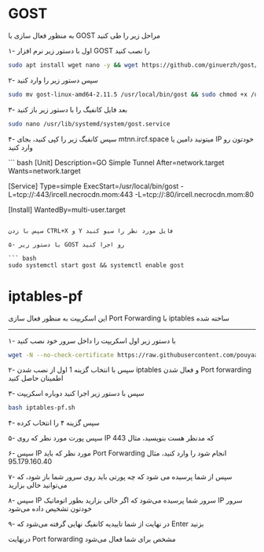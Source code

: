 # GOST

به منظور فعال سازی با GOST مراحل زیر را طی کنید

۱- اول با دستور زیر نرم افزار GOST را نصب کنید

``` bash
sudo apt install wget nano -y && wget https://github.com/ginuerzh/gost/releases/download/v2.11.5/gost-linux-amd64-2.11.5.gz && gunzip gost-linux-amd64-2.11.5.gz
```

۲- سپس دستور زیر را وارد کنید

``` bash
sudo mv gost-linux-amd64-2.11.5 /usr/local/bin/gost && sudo chmod +x /usr/local/bin/gost
```

۳- بعد فایل کانفیگ را با دستور زیر باز کنید

``` bash
sudo nano /usr/lib/systemd/system/gost.service
```

۴- سپس کانفیگ زیر را کپی کنید، بجای mtnn.ircf.space میتونید دامین یا IP خودتون رو وارد کنید

‍‍``` bash
[Unit]
Description=GO Simple Tunnel
After=network.target
Wants=network.target

[Service]
Type=simple
ExecStart=/usr/local/bin/gost -L=tcp://:443/ircell.necrocdn.mom:443 -L=tcp://:80/ircell.necrocdn.mom:80

[Install]
WantedBy=multi-user.target
```

سپس با زدن CTRL+X و Y فایل مورد نظر را سیو کنید

۵- با دستور زیر GOST رو اجرا کنید

``` bash
sudo systemctl start gost && systemctl enable gost
```



# iptables-pf
این اسکریپت به منظور فعال سازی Port Forwarding با iptables ساخته شده

---

۱- با دستور زیر اول اسکریپت را داخل سرور خود نصب کنید

``` bash
wget -N --no-check-certificate https://raw.githubusercontent.com/pouyaam/iptables-pf/main/iptables-pf.sh && chmod +x iptables-pf.sh && bash iptables-pf.sh
```
۲- سپس با انتخاب گزینه 1 اول از نصب شدن iptables و فعال شدن Port forwarding اطمینان حاصل کنید

۳- سپس با دستور زیر اجرا کنید دوباره اسکریپت
``` bash
bash iptables-pf.sh
```
۴- سپس گزینه ۴ را انتخاب کرده

۵- سپس پورت مورد نظر که روی IP که مدنظر هست بنویسید، مثال 443

۶- سپس IP مورد نظر که باید Port Forwarding انجام شود را وارد کنید، مثال 95.179.160.40

۷- سپس از شما پرسیده می شود که چه پورتی باید روی سرور شما باز شود، که می‌توانید خالی بزارید 

۸- سپس IP سرور شما پرسیده می‌شود که اگر خالی بزارید بطور اتوماتیک IP سرور خودتون تشخیص داده می‌شود

۹- در نهایت از شما تاییدیه کانفیگ نهایی گرفته می‌شود که Enter بزنید

درنهایت Port forwarding مشخص برای شما فعال می‌شود
